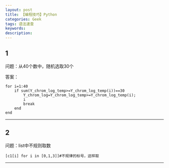 ```yaml
---
layout: post
title: 【编程技巧】Python
categories: Geek
tags: 语法速查
keywords:
description:
---
```


## 1
问题：从40个数中，随机选取30个

答案：
```
for i=1:40
    if sum(Y_chrom_log_temp>=Y_chrom_log_temp(i))==30
        Y_chrom_log=Y_chrom_log_temp>=Y_chrom_log_temp(i);
        i
        break
    end
end
```

-----
## 2

问题：list中不规则取数
```
[c1[i] for i in [0,1,3]]#不规律的标号，这样取
```
-----
